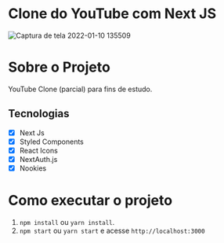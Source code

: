 # Clone do YouTube com Next JS

![Captura de tela 2022-01-10 135509](https://user-images.githubusercontent.com/62665590/148806108-a36de008-797e-4598-9b2a-a4482843ff17.png)


# Sobre o Projeto

YouTube Clone (parcial) para fins de estudo.

## Tecnologias

- [x] Next Js
- [x] Styled Components
- [x] React Icons
- [x] NextAuth.js
- [x] Nookies
    
# Como executar o projeto

1. `npm install` ou `yarn install`.
2. `npm start` ou `yarn start` e acesse `http://localhost:3000`
   
    
